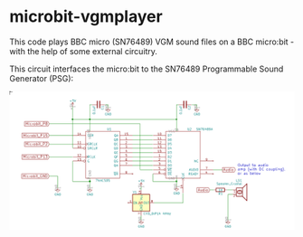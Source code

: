 # microbit-vgmplayer
This code plays BBC micro (SN76489) VGM sound files on a BBC micro:bit - with the help of some external circuitry.

This circuit interfaces the micro:bit to the SN76489 Programmable Sound Generator (PSG):

![Image](microbit-vgmplayer.png)
